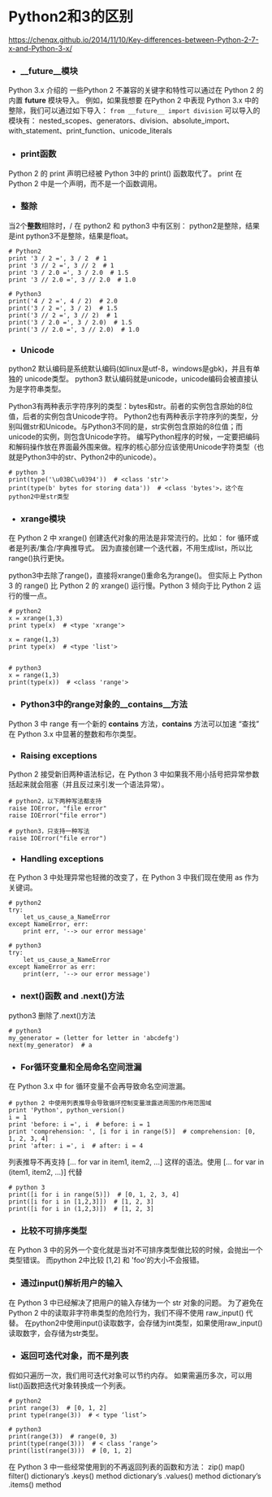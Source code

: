 # Python2和3的区别
https://chenqx.github.io/2014/11/10/Key-differences-between-Python-2-7-x-and-Python-3-x/

* ### __future__模块
Python 3.x 介绍的 一些Python 2 不兼容的关键字和特性可以通过在 Python 2 的内置 __future__ 模块导入。
例如，如果我想要 在Python 2 中表现 Python 3.x 中的整除，我们可以通过如下导入：
`from __future__ import division`
可以导入的模块有：
nested_scopes、generators、division、absolute_import、with_statement、print_function、unicode_literals

* ### print函数
Python 2 的 print 声明已经被 Python 3中的 print() 函数取代了。
print 在 Python 2 中是一个声明，而不是一个函数调用。

* ### 整除
当2个**整数**相除时，/ 在 python2 和 python3 中有区别： 
python2是整除，结果是int
python3不是整除，结果是float。

```
# Python2
print '3 / 2 =', 3 / 2  # 1
print '3 // 2 =', 3 // 2  # 1
print '3 / 2.0 =', 3 / 2.0  # 1.5
print '3 // 2.0 =', 3 // 2.0  # 1.0

# Python3
print('4 / 2 =', 4 / 2)  # 2.0
print('3 / 2 =', 3 / 2)  # 1.5
print('3 // 2 =', 3 // 2)  # 1
print('3 / 2.0 =', 3 / 2.0)  # 1.5
print('3 // 2.0 =', 3 // 2.0)  # 1.0
```

* ### Unicode

python2 默认编码是系统默认编码(如linux是utf-8，windows是gbk)，并且有单独的 unicode类型。
python3 默认编码就是unicode，unicode编码会被直接认为是字符串类型。

Python3有两种表示字符序列的类型：bytes和str。前者的实例包含原始的8位值，后者的实例包含Unicode字符。
Python2也有两种表示字符序列的类型，分别叫做str和Unicode。与Python3不同的是，str实例包含原始的8位值；而unicode的实例，则包含Unicode字符。
编写Python程序的时候，一定要把编码和解码操作放在界面最外围来做。程序的核心部分应该使用Unicode字符类型（也就是Python3中的str、Python2中的unicode）。

```
# python 3
print(type('\u03BC\u0394'))  # <class 'str'>
print(type(b' bytes for storing data'))  # <class 'bytes'>，这个在python2中是str类型
```

* ### xrange模块

在 Python 2 中 xrange() 创建迭代对象的用法是非常流行的。比如： for 循环或者是列表/集合/字典推导式。
因为直接创建一个迭代器，不用生成list，所以比range()执行更快。

python3中去除了range()，直接将xrange()重命名为range()。
但实际上 Python 3 的 range() 比 Python 2 的 xrange() 运行慢。Python 3 倾向于比 Python 2 运行的慢一点。
```
# python2
x = xrange(1,3)
print type(x)  # <type 'xrange'>

x = range(1,3)
print type(x)  # <type 'list'>


# python3
x = range(1,3)
print(type(x))  # <class 'range'>
```

* ### Python3中的range对象的__contains__方法
Python 3 中 range 有一个新的 __contains__ 方法，__contains__ 方法可以加速 “查找” 在 Python 3.x 中显著的整数和布尔类型。

* ### Raising exceptions
Python 2 接受新旧两种语法标记，在 Python 3 中如果我不用小括号把异常参数括起来就会阻塞（并且反过来引发一个语法异常）。

```
# python2，以下两种写法都支持
raise IOError, "file error"
raise IOError("file error")

# python3，只支持一种写法
raise IOError("file error")
```

* ### Handling exceptions
在 Python 3 中处理异常也轻微的改变了，在 Python 3 中我们现在使用 as 作为关键词。

```
# python2
try:
    let_us_cause_a_NameError
except NameError, err:
    print err, '--> our error message'

# python3
try:
    let_us_cause_a_NameError
except NameError as err:
    print(err, '--> our error message')

```

* ### next()函数 and .next()方法
python3 删除了.next()方法
```
# python3
my_generator = (letter for letter in 'abcdefg')
next(my_generator)  # a
```

* ### For循环变量和全局命名空间泄漏
在 Python 3.x 中 for 循环变量不会再导致命名空间泄漏。
```
# python 2 中使用列表推导会导致循环控制变量泄露进周围的作用范围域
print 'Python', python_version()
i = 1
print 'before: i =', i  # before: i = 1
print 'comprehension: ', [i for i in range(5)]  # comprehension: [0, 1, 2, 3, 4]
print 'after: i =', i  # after: i = 4
```

列表推导不再支持 [... for var in item1, item2, ...] 这样的语法。使用 [... for var in (item1, item2, ...)] 代替
```
# python 3
print([i for i in range(5)])  # [0, 1, 2, 3, 4]
print([i for i in [1,2,3]])  # [1, 2, 3]
print([i for i in (1,2,3)])  # [1, 2, 3]
```

* ### 比较不可排序类型
在 Python 3 中的另外一个变化就是当对不可排序类型做比较的时候，会抛出一个类型错误。
而python 2中比较 [1,2] 和 'foo'的大小不会报错。

* ### 通过input()解析用户的输入
在 Python 3 中已经解决了把用户的输入存储为一个 str 对象的问题。
为了避免在 Python 2 中的读取非字符串类型的危险行为，我们不得不使用 raw_input() 代替。
    在python2中使用input()读取数字，会存储为int类型，如果使用raw_input()读取数字，会存储为str类型。

* ### 返回可迭代对象，而不是列表
假如只遍历一次，我们用可迭代对象可以节约内存。
如果需遍历多次，可以用list()函数把迭代对象转换成一个列表。
```
# python2
print range(3)  # [0, 1, 2]
print type(range(3))  # < type ‘list’>

# python3
print(range(3))  # range(0, 3)
print(type(range(3)))  # < class ‘range’>
print(list(range(3)))  # [0, 1, 2]
```

在 Python 3 中一些经常使用到的不再返回列表的函数和方法：
zip()
map()
filter()
dictionary’s .keys() method
dictionary’s .values() method
dictionary’s .items() method